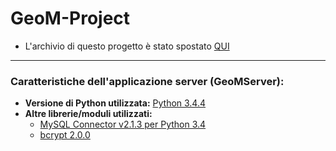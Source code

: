 ﻿# GeoM-Project
- L'archivio di questo progetto è stato spostato <a href="https://drive.google.com/open?id=0B6BkIbrqE7vcVnNZQlhxcnlpUXM" >QUI</a><br/>

<hr>

### Caratteristiche dell'applicazione server (GeoMServer):
- <b>Versione di Python utilizzata:</b> <a href="https://www.python.org/downloads/" target="_blank">Python 3.4.4</a><br>
- <b>Altre librerie/moduli utilizzati:</b>
  - <a href="http://dev.mysql.com/downloads/connector/python/">MySQL Connector v2.1.3 per Python 3.4</a><br />
  - <a href="https://pypi.python.org/pypi/bcrypt/2.0.0">bcrypt 2.0.0</a>
